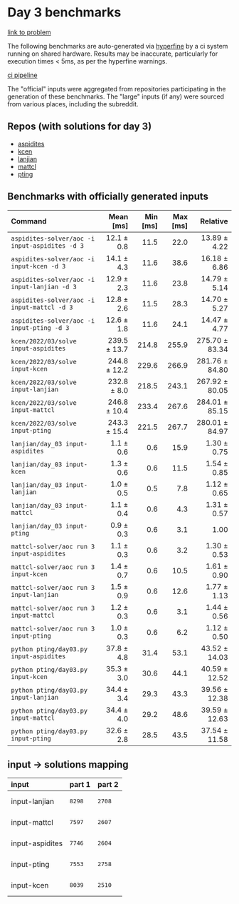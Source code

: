 # Day 3 benchmarks

[link to problem](http://adventofcode.com/2022/day/3)

The following benchmarks are auto-generated via [hyperfine](https://github.com/sharkdp/hyperfine) by a ci system running on shared hardware. Results may be inaccurate, particularly for execution times < 5ms, as per the hyperfine warnings.

[ci pipeline](http://ci.papercode.net:8080/teams/aoc2022/pipelines/aoc-compare-2022)

The "official" inputs were aggregated from repositories participating in the generation of these benchmarks. The "large" inputs (if any) were sourced from various places, including the subreddit.

## Repos (with solutions for day 3)


- [aspidites](https://github.com/aspidites/aoc2022)
- [kcen](https://github.com/kcen/AdventOfCode)
- [lanjian](https://github.com/LanJian/aoc-2022)
- [mattcl](https://github.com/mattcl/aoc2022)
- [pting](https://github.com/pting/aoc2022)

## Benchmarks with officially generated inputs
| Command | Mean [ms] | Min [ms] | Max [ms] | Relative |
|:---|---:|---:|---:|---:|
| `aspidites-solver/aoc -i input-aspidites -d 3` | 12.1 ± 0.8 | 11.5 | 22.0 | 13.89 ± 4.22 |
| `aspidites-solver/aoc -i input-kcen -d 3` | 14.1 ± 4.3 | 11.6 | 38.6 | 16.18 ± 6.86 |
| `aspidites-solver/aoc -i input-lanjian -d 3` | 12.9 ± 2.3 | 11.6 | 23.8 | 14.79 ± 5.14 |
| `aspidites-solver/aoc -i input-mattcl -d 3` | 12.8 ± 2.6 | 11.5 | 28.3 | 14.70 ± 5.27 |
| `aspidites-solver/aoc -i input-pting -d 3` | 12.6 ± 1.8 | 11.6 | 24.1 | 14.47 ± 4.77 |
| `kcen/2022/03/solve input-aspidites` | 239.5 ± 13.7 | 214.8 | 255.9 | 275.70 ± 83.34 |
| `kcen/2022/03/solve input-kcen` | 244.8 ± 12.2 | 229.6 | 266.9 | 281.76 ± 84.80 |
| `kcen/2022/03/solve input-lanjian` | 232.8 ± 8.0 | 218.5 | 243.1 | 267.92 ± 80.05 |
| `kcen/2022/03/solve input-mattcl` | 246.8 ± 10.4 | 233.4 | 267.6 | 284.01 ± 85.15 |
| `kcen/2022/03/solve input-pting` | 243.3 ± 15.4 | 221.5 | 267.7 | 280.01 ± 84.97 |
| `lanjian/day_03 input-aspidites` | 1.1 ± 0.6 | 0.6 | 15.9 | 1.30 ± 0.75 |
| `lanjian/day_03 input-kcen` | 1.3 ± 0.6 | 0.6 | 11.5 | 1.54 ± 0.85 |
| `lanjian/day_03 input-lanjian` | 1.0 ± 0.5 | 0.5 | 7.8 | 1.12 ± 0.65 |
| `lanjian/day_03 input-mattcl` | 1.1 ± 0.4 | 0.6 | 4.3 | 1.31 ± 0.57 |
| `lanjian/day_03 input-pting` | 0.9 ± 0.3 | 0.6 | 3.1 | 1.00 |
| `mattcl-solver/aoc run 3 input-aspidites` | 1.1 ± 0.3 | 0.6 | 3.2 | 1.30 ± 0.53 |
| `mattcl-solver/aoc run 3 input-kcen` | 1.4 ± 0.7 | 0.6 | 10.5 | 1.61 ± 0.90 |
| `mattcl-solver/aoc run 3 input-lanjian` | 1.5 ± 0.9 | 0.6 | 12.6 | 1.77 ± 1.13 |
| `mattcl-solver/aoc run 3 input-mattcl` | 1.2 ± 0.3 | 0.6 | 3.1 | 1.44 ± 0.56 |
| `mattcl-solver/aoc run 3 input-pting` | 1.0 ± 0.3 | 0.6 | 6.2 | 1.12 ± 0.50 |
| `python pting/day03.py input-aspidites` | 37.8 ± 4.8 | 31.4 | 53.1 | 43.52 ± 14.03 |
| `python pting/day03.py input-kcen` | 35.3 ± 3.0 | 30.6 | 44.1 | 40.59 ± 12.52 |
| `python pting/day03.py input-lanjian` | 34.4 ± 3.4 | 29.3 | 43.3 | 39.56 ± 12.38 |
| `python pting/day03.py input-mattcl` | 34.4 ± 4.0 | 29.2 | 48.6 | 39.59 ± 12.63 |
| `python pting/day03.py input-pting` | 32.6 ± 2.8 | 28.5 | 43.5 | 37.54 ± 11.58 |

## input -> solutions mapping
|input|part 1|part 2|
|:---|:---|:---|
|input-lanjian|<pre>8298</pre>|<pre>2708</pre>|
|input-mattcl|<pre>7597</pre>|<pre>2607</pre>|
|input-aspidites|<pre>7746</pre>|<pre>2604</pre>|
|input-pting|<pre>7553</pre>|<pre>2758</pre>|
|input-kcen|<pre>8039</pre>|<pre>2510</pre>|
